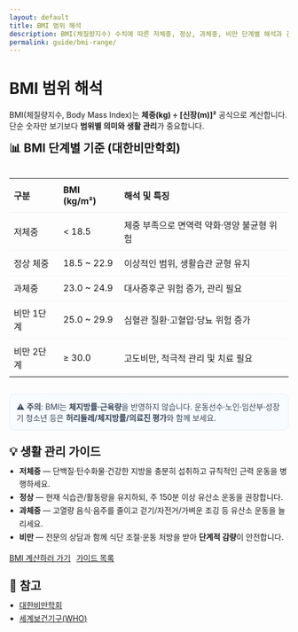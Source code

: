 ```yaml
---
layout: default
title: BMI 범위 해석
description: BMI(체질량지수) 수치에 따른 저체중, 정상, 과체중, 비만 단계별 해석과 건강 가이드를 제공합니다.
permalink: guide/bmi-range/
---
```


<h1>BMI 범위 해석</h1>

<p class="note">BMI(체질량지수, Body Mass Index)는 <b>체중(kg) ÷ [신장(m)]²</b> 공식으로 계산합니다.  
단순 숫자만 보기보다 <b>범위별 의미와 생활 관리</b>가 중요합니다.</p>

<div class="card" style="max-width:860px;margin:0 auto;">
  <h2 style="margin-top:0">📊 BMI 단계별 기준 (대한비만학회)</h2>

  <div style="overflow-x:auto">
    <table style="width:100%;border-collapse:collapse">
      <thead>
        <tr>
          <th style="text-align:left;border-bottom:1px solid #e6ebf0;padding:10px 8px;">구분</th>
          <th style="text-align:left;border-bottom:1px solid #e6ebf0;padding:10px 8px;">BMI (kg/m²)</th>
          <th style="text-align:left;border-bottom:1px solid #e6ebf0;padding:10px 8px;">해석 및 특징</th>
        </tr>
      </thead>
      <tbody>
        <tr>
          <td style="padding:10px 8px;border-bottom:1px solid #f1f5f9;">저체중</td>
          <td style="padding:10px 8px;border-bottom:1px solid #f1f5f9;">&lt; 18.5</td>
          <td style="padding:10px 8px;border-bottom:1px solid #f1f5f9;">체중 부족으로 면역력 약화·영양 불균형 위험</td>
        </tr>
        <tr>
          <td style="padding:10px 8px;border-bottom:1px solid #f1f5f9;">정상 체중</td>
          <td style="padding:10px 8px;border-bottom:1px solid #f1f5f9;">18.5 ~ 22.9</td>
          <td style="padding:10px 8px;border-bottom:1px solid #f1f5f9;">이상적인 범위, 생활습관 균형 유지</td>
        </tr>
        <tr>
          <td style="padding:10px 8px;border-bottom:1px solid #f1f5f9;">과체중</td>
          <td style="padding:10px 8px;border-bottom:1px solid #f1f5f9;">23.0 ~ 24.9</td>
          <td style="padding:10px 8px;border-bottom:1px solid #f1f5f9;">대사증후군 위험 증가, 관리 필요</td>
        </tr>
        <tr>
          <td style="padding:10px 8px;border-bottom:1px solid #f1f5f9;">비만 1단계</td>
          <td style="padding:10px 8px;border-bottom:1px solid #f1f5f9;">25.0 ~ 29.9</td>
          <td style="padding:10px 8px;border-bottom:1px solid #f1f5f9;">심혈관 질환·고혈압·당뇨 위험 증가</td>
        </tr>
        <tr>
          <td style="padding:10px 8px;">비만 2단계</td>
          <td style="padding:10px 8px;">≥ 30.0</td>
          <td style="padding:10px 8px;">고도비만, 적극적 관리 및 치료 필요</td>
        </tr>
      </tbody>
    </table>
  </div>

  <div style="margin-top:14px;padding:12px;border:1px dashed #dbe4f0;border-radius:10px;background:#f8fbff;color:#334155">
    ⚠️ <b>주의</b>: BMI는 <b>체지방률·근육량</b>을 반영하지 않습니다. 운동선수·노인·임산부·성장기 청소년 등은
    <b>허리둘레/체지방률/의료진 평가</b>와 함께 보세요.
  </div>

  <h2 style="margin:22px 0 10px">💡 생활 관리 가이드</h2>
  <ul style="margin:0;padding-left:18px;line-height:1.7">
    <li><b>저체중</b> — 단백질·탄수화물·건강한 지방을 충분히 섭취하고 규칙적인 근력 운동을 병행하세요.</li>
    <li><b>정상</b> — 현재 식습관/활동량을 유지하되, 주 150분 이상 유산소 운동을 권장합니다.</li>
    <li><b>과체중</b> — 고열량 음식·음주를 줄이고 걷기/자전거/가벼운 조깅 등 유산소 운동을 늘리세요.</li>
    <li><b>비만</b> — 전문의 상담과 함께 식단 조절·운동 처방을 받아 <b>단계적 감량</b>이 안전합니다.</li>
  </ul>

  <div style="margin-top:16px;display:flex;gap:10px;flex-wrap:wrap">
    <a class="btn-orange" href="/health/bmi/">BMI 계산하러 가기</a>
    <a class="btn-ghost" href="/guide/">가이드 목록</a>
  </div>
</div>

<h2 style="margin:24px 0 10px">🔗 참고</h2>
<ul style="margin:0 0 24px; padding-left:18px; line-height:1.7">
  <li><a href="https://www.kosso.or.kr/" target="_blank" rel="noopener">대한비만학회</a></li>
  <li><a href="https://www.who.int/" target="_blank" rel="noopener">세계보건기구(WHO)</a></li>
</ul>
